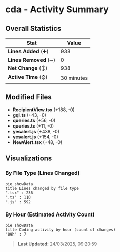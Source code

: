 # cda - Activity Summary 

## Overall Statistics

| Stat                   | Value                                                             |
| ---------------------- | ----------------------------------------------------------------- |
| **Lines Added** (➕)   | 938                                          |
| **Lines Removed** (➖) | 0                                        |
| **Net Change** (↕)    | 938                |
| **Active Time** (⌚)   | 30 minutes |


## Modified Files
- **RecipientView.tsx** (+188, -0)
- **gql.ts** (+43, -0)
- **queries.ts** (+56, -0)
- **queries.ts** (+11, -0)
- **yesalert.js** (+438, -0)
- **yesalert.js** (+154, -0)
- **NewAlert.tsx** (+48, -0)

## Visualizations

### By File Type (Lines Changed)

```mermaid
pie showData
title Lines changed by file type
".tsx" : 236
".ts" : 110
".js" : 592
```

### By Hour (Estimated Activity Count)

```mermaid
pie showData
title Coding activity by hour (count of changes)
"09h" : 7
```


> **Last Updated:** 24/03/2025, 09:20:59